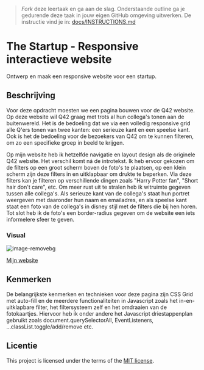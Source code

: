 > _Fork_ deze leertaak en ga aan de slag. Onderstaande outline ga je gedurende deze taak in jouw eigen GitHub omgeving uitwerken. De instructie vind je in: [docs/INSTRUCTIONS.md](docs/INSTRUCTIONS.md)

# The Startup - Responsive interactieve website
<!-- Geef je project een titel en schrijf in één zin wat het is -->
Ontwerp en maak een responsive website voor een startup.

## Beschrijving
<!-- In de Beschrijving staat hoe je project er uit ziet, hoe het werkt en wat je er mee kan. -->
Voor deze opdracht moesten we een pagina bouwen voor de Q42 website. Op deze website wil Q42 graag met trots al hun collega's tonen aan de buitenwereld. Het is de bedoeling dat we via een volledig responsive grid alle Q'ers tonen van twee kanten: een serieuze kant en een speelse kant. Ook is het de bedoeling voor de bezoekers van Q42 om te kunnen filteren, om zo een specifieke groep in beeld te krijgen.

Op mijn website heb ik hetzelfde navigatie en layout design als de originele Q42 website. Het verschil komt ná de introtekst. 
Ik heb ervoor gekozen om de filters op een groot scherm boven de foto's te plaatsen, op een klein scherm zijn deze filters in en uitklapbaar om drukte te beperken. Via deze filters kan je filteren op verschillende dingen zoals "Harry Potter fan", "Short hair don't care", etc.
Om meer rust uit te stralen heb ik witruimte gegeven tussen alle collega's. Als serieuze kant van de collega's staat hun portret weergeven met daaronder hun naam en emailadres, en als speelse kant staat een foto van de collega's in disney stijl met de filters die bij hen horen.
Tot slot heb ik de foto's een border-radius gegeven om de website een iets informelere sfeer te geven.

<!-- Voeg een mooie poster visual toe 📸 -->
### Visual

![image-removebg](https://github.com/Annevd/the-startup-responsive-interactieve-website/assets/144004647/a655fbd1-5504-4ad8-b1c4-7c66469b8570)



<!-- Voeg een link toe naar Github Pages 🌐-->
[Mijn website](https://annevd.github.io/the-startup-responsive-interactieve-website/the-sprint-main/public/index.html)

## Kenmerken
<!-- Bij Kenmerken staat welke technieken zijn gebruikt en hoe. Wat is de HTML structuur? Wat zijn de belangrijkste dingen in CSS? Wat is er met JS gedaan en hoe? -->
De belangrijkste kenmerken en technieken voor deze pagina zijn CSS Grid met auto-fill en de meerdere functionaliteiten in Javascript zoals het in-en-uitklapbare filter, het filtersysteem zelf en het omdraaien van de fotokaartjes. Hiervoor heb ik onder andere het Javascript driestappenplan gebruikt zoals document.querySelectorAll, EventListeners, ...classList.toggle/add/remove etc.

## Licentie

This project is licensed under the terms of the [MIT license](./LICENSE).

